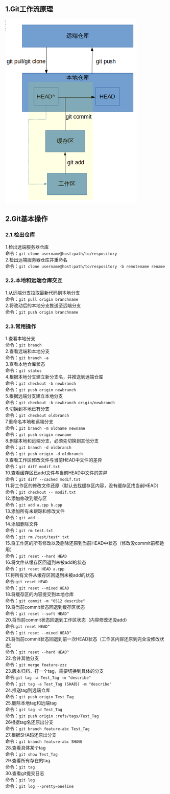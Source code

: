 ## 1.Git工作流原理

![](/images/posts/git.png)

## 2.Git基本操作
### 2.1.检出仓库
1.检出远端服务器仓库  
命令：`git clone username@host:path/to/respository`  
2.检出远端服务器仓库并重命名  
命令：`git clone username@host:path/to/respository -b remotename rename`
### 2.2.本地和远端仓库交互
1.从远端分支拉取最新代码到本地分支  
命令：`git pull origin branchname`  
2.将改动后的本地分支推送至远端分支  
命令：`git push origin branchname`
### 2.3.常用操作
1.查看本地分支  
命令：`git branch`  
2.查看远端和本地分支  
命令：`git branch -a`  
3.查看本地仓库状态  
命令：`git status`  
4.根据本地分支建立新分支名，并推送到远端仓库  
命令：`git checkout -b newbranch`  
命令：`git push origin newbranch`  
5.根据远端分支建立本地分支  
命令：`git checkout -b newbranch origin/newbranch`  
6.切换到本地已有分支  
命令：`git checkout oldbranch`  
7.重命名本地和远端分支  
命令：`git branch -m oldname newname`  
命令：`git push origin newname`  
8.删除本地和远端分支，必须先切换到其他分支  
命令：`git branch -d oldbranch`  
命令：`git push origin -d oldbranch`  
9.查看工作区修改文件与当前HEAD中文件的差异  
命令：`git diff modif.txt`  
10.查看缓存区已add文件与当前HEAD中文件的差异  
命令：`git diff --cached modif.txt`  
11.将工作区的修改文件还原（默认去找缓存区内容，没有缓存区找当前HEAD）  
命令：`git checkout -- modif.txt`  
12.添加修改到缓存区  
命令：`git add a.cpp b.cpp`  
13.添加所有未跟踪和修改文件  
命令：`git add .`  
14.添加删除文件  
命令：`git rm test.txt`  
命令：`git rm /test/test*.txt`  
15.将工作区的所有修改以及删除还原到当前HEAD中状态（修改没commit前都适用）  
命令：`git reset --hard HEAD`  
16.将文件从缓存区回退到未被add的状态  
命令：`git reset HEAD a.cpp`  
17.将所有文件从缓存区回退到未被add的状态  
命令:`git reset HEAD`  
命令：`git reset --mixed HEAD`  
18.将缓存区的内容提交到本地仓库  
命令：`git commit -m "0512 describe"`  
19.将当前commit状态回退到缓存区状态  
命令：`git reset --soft HEAD^`  
20.将当前commit状态回退到工作区状态（内容修改还没add）  
命令:`git reset HEAD^`  
命令：`git reset --mixed HEAD^`  
21.将当前commit状态回退到前一次HEAD状态（工作区内容还原到完全没修改状态）  
命令：`git reset --hard HEAD^`  
22.合并其他分支  
命令：`git merge feature-zzz`  
23.版本归档，打一个tag，需要切换到具体的分支  
命令:`git tag -a Test_Tag -m "describe"`  
命令：`git tag -a Test_Tag (SHA码) -m "describe"`  
24.推送tag到远端仓库  
命令：`git push origin Test_Tag`  
25.删除本地tag和远端tag  
命令：`git tag -d Test_Tag`  
命令：`git push origin :refs/tags/Test_Tag`  
26根据tag名还原出分支  
命令：`git branch feature-abc Test_Tag`  
27.根据SHA码还原出分支  
命令：`git branch feature-abc SHA码`  
28.查看具体某个tag  
命令：`git show Test_Tag`  
29.查看所有存在的tag  
命令：`git tag`  
30.查看git提交日志  
命令：`git log`  
命令：`git log --pretty=oneline`  